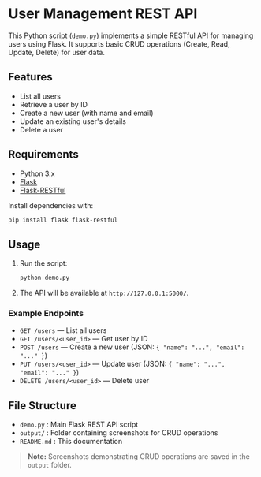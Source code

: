 # User Management REST API

This Python script (`demo.py`) implements a simple RESTful API for managing users using Flask. It supports basic CRUD operations (Create, Read, Update, Delete) for user data.

## Features

- List all users
- Retrieve a user by ID
- Create a new user (with name and email)
- Update an existing user's details
- Delete a user

## Requirements

- Python 3.x
- [Flask](https://pypi.org/project/Flask/)
- [Flask-RESTful](https://pypi.org/project/Flask-RESTful/)

Install dependencies with:
```sh
pip install flask flask-restful
```

## Usage

1. Run the script:
   ```sh
   python demo.py
   ```
2. The API will be available at `http://127.0.0.1:5000/`.

### Example Endpoints

- `GET /users` — List all users
- `GET /users/<user_id>` — Get user by ID
- `POST /users` — Create a new user (JSON: `{ "name": "...", "email": "..." }`)
- `PUT /users/<user_id>` — Update user (JSON: `{ "name": "...", "email": "..." }`)
- `DELETE /users/<user_id>` — Delete user

## File Structure

- `demo.py` : Main Flask REST API script
- `output/` : Folder containing screenshots for CRUD operations
- `README.md` : This documentation

> **Note:** Screenshots demonstrating CRUD operations are saved in the `output` folder.

